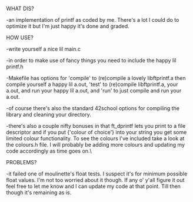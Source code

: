 WHAT DIS?

-an implementation of printf as coded by me. There's a lot I could do to optimize it but I'm just happy it's done and graded.

HOW USE?

-write yourself a nice lil main.c

-in order to make use of fancy things you need to include the happy lil printf.h

-Makefile has options for 'compile' to (re)compile a lovely libftprintf.a then compile yourself a happy lil a.out, 'test' to (re)compile libftprintf.a, your a.out, and run your happy lil a.out, and 'run' to just compile and run your a.out.

-of course there's also the standard 42school options for compiling the library and cleaning your directory.

-there's also a couple nifty bonuses in that ft_dprintf lets you print to a file descriptor and if you put {'colour of choice'} into your string you get some limited colour functionality. To see the colours I've included take a look at the colours.h file. I will probably be adding more colours and updating my code accordingly as time goes on.\

PROBLEMS?

-it failed one of moulinette's float tests. I suspect it's for minimum possible float values. I'm not too worried about it though. If any o' y'all figure it out feel free to let me know and I can update my code at that point. Till then though it's remaining as is.
